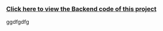 ### [Click here to view the Backend code of this project](https://github.com/Dev-Kani/MERN_FavPlaces_Project_Backend)


ggdfgdfg
